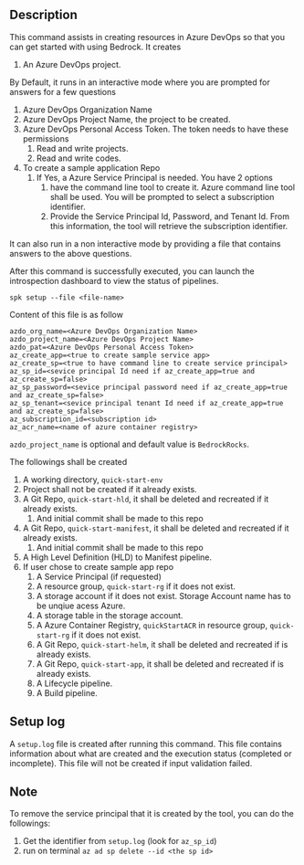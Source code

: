 ## Description

This command assists in creating resources in Azure DevOps so that you can get
started with using Bedrock. It creates

1. An Azure DevOps project.

By Default, it runs in an interactive mode where you are prompted for answers
for a few questions

1. Azure DevOps Organization Name
2. Azure DevOps Project Name, the project to be created.
3. Azure DevOps Personal Access Token. The token needs to have these permissions
   1. Read and write projects.
   2. Read and write codes.
4. To create a sample application Repo
   1. If Yes, a Azure Service Principal is needed. You have 2 options
      1. have the command line tool to create it. Azure command line tool shall
         be used. You will be prompted to select a subscription identifier.
      2. Provide the Service Principal Id, Password, and Tenant Id. From this
         information, the tool will retrieve the subscription identifier.

It can also run in a non interactive mode by providing a file that contains
answers to the above questions.

After this command is successfully executed, you can launch the introspection
dashboard to view the status of pipelines.

```
spk setup --file <file-name>
```

Content of this file is as follow

```
azdo_org_name=<Azure DevOps Organization Name>
azdo_project_name=<Azure DevOps Project Name>
azdo_pat=<Azure DevOps Personal Access Token>
az_create_app=<true to create sample service app>
az_create_sp=<true to have command line to create service principal>
az_sp_id=<sevice principal Id need if az_create_app=true and az_create_sp=false>
az_sp_password=<sevice principal password need if az_create_app=true and az_create_sp=false>
az_sp_tenant=<sevice principal tenant Id need if az_create_app=true and az_create_sp=false>
az_subscription_id=<subscription id>
az_acr_name=<name of azure container registry>
```

`azdo_project_name` is optional and default value is `BedrockRocks`.

The followings shall be created

1. A working directory, `quick-start-env`
2. Project shall not be created if it already exists.
3. A Git Repo, `quick-start-hld`, it shall be deleted and recreated if it
   already exists.
   1. And initial commit shall be made to this repo
4. A Git Repo, `quick-start-manifest`, it shall be deleted and recreated if it
   already exists.
   1. And initial commit shall be made to this repo
5. A High Level Definition (HLD) to Manifest pipeline.
6. If user chose to create sample app repo
   1. A Service Principal (if requested)
   1. A resource group, `quick-start-rg` if it does not exist.
   1. A storage account if it does not exist. Storage Account name has to be
      unqiue acess Azure.
   1. A storage table in the storage account.
   1. A Azure Container Registry, `quickStartACR` in resource group,
      `quick-start-rg` if it does not exist.
   1. A Git Repo, `quick-start-helm`, it shall be deleted and recreated if is
      already exists.
   1. A Git Repo, `quick-start-app`, it shall be deleted and recreated if is
      already exists.
   1. A Lifecycle pipeline.
   1. A Build pipeline.

## Setup log

A `setup.log` file is created after running this command. This file contains
information about what are created and the execution status (completed or
incomplete). This file will not be created if input validation failed.

## Note

To remove the service principal that it is created by the tool, you can do the
followings:

1. Get the identifier from `setup.log` (look for `az_sp_id`)
2. run on terminal `az ad sp delete --id <the sp id>`

